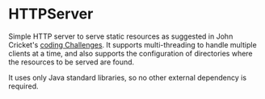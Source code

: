 # HTTPServer
Simple HTTP server to serve static resources as suggested in John Cricket's [coding Challenges](https://codingchallenges.fyi/challenges/challenge-webserver). It supports multi-threading to handle multiple clients at a time, and also supports the configuration of directories where the resources to be served are found.

It uses only Java standard libraries, so no other external dependency is required.
